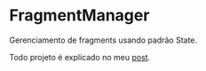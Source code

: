 # FragmentManager
Gerenciamento de fragments usando padrão State.

Todo projeto é explicado no meu [post](http://hugolandim.blogspot.com.br/2016/05/aplicando-o-padrao-de-projeto-state.html).
